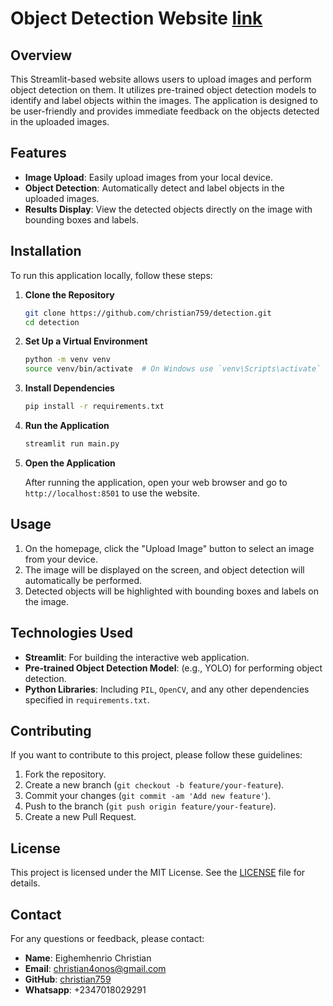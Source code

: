 # Object Detection Website [link](https://objects-detection.streamlit.app/)

## Overview

This Streamlit-based website allows users to upload images and perform object detection on them. It utilizes pre-trained object detection models to identify and label objects within the images. The application is designed to be user-friendly and provides immediate feedback on the objects detected in the uploaded images.

## Features

- **Image Upload**: Easily upload images from your local device.
- **Object Detection**: Automatically detect and label objects in the uploaded images.
- **Results Display**: View the detected objects directly on the image with bounding boxes and labels.

## Installation

To run this application locally, follow these steps:

1. **Clone the Repository**

    ```bash
    git clone https://github.com/christian759/detection.git
    cd detection
    ```

2. **Set Up a Virtual Environment**

    ```bash
    python -m venv venv
    source venv/bin/activate  # On Windows use `venv\Scripts\activate`
    ```

3. **Install Dependencies**

    ```bash
    pip install -r requirements.txt
    ```

4. **Run the Application**

    ```bash
    streamlit run main.py
    ```

5. **Open the Application**

    After running the application, open your web browser and go to `http://localhost:8501` to use the website.

## Usage

1. On the homepage, click the "Upload Image" button to select an image from your device.
2. The image will be displayed on the screen, and object detection will automatically be performed.
3. Detected objects will be highlighted with bounding boxes and labels on the image.

## Technologies Used

- **Streamlit**: For building the interactive web application.
- **Pre-trained Object Detection Model**: (e.g., YOLO) for performing object detection.
- **Python Libraries**: Including `PIL`, `OpenCV`, and any other dependencies specified in `requirements.txt`.

## Contributing

If you want to contribute to this project, please follow these guidelines:

1. Fork the repository.
2. Create a new branch (`git checkout -b feature/your-feature`).
3. Commit your changes (`git commit -am 'Add new feature'`).
4. Push to the branch (`git push origin feature/your-feature`).
5. Create a new Pull Request.

## License

This project is licensed under the MIT License. See the [LICENSE](LICENSE) file for details.

## Contact

For any questions or feedback, please contact:

- **Name**: Eighemhenrio Christian
- **Email**: christian4onos@gmail.com
- **GitHub**: [christian759](https://github.com/christian759)
- **Whatsapp**: +2347018029291

